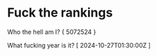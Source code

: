 # Fuck the rankings

Who the hell am I?
{ 5072524 }

What fucking year is it?
[ 2024-10-27T01:30:00Z ]
